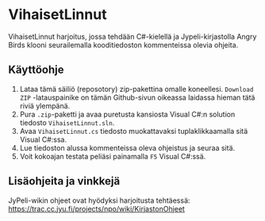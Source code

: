 VihaisetLinnut
==============

VihaisetLinnut harjoitus, jossa tehdään C#-kielellä ja Jypeli-kirjastolla Angry Birds klooni seurailemalla kooditiedoston kommenteissa olevia ohjeita.

## Käyttöohje ##

1.  Lataa tämä säiliö (reposotory) zip-pakettina omalle koneellesi. `Download ZIP` -latauspainike on tämän Github-sivun oikeassa laidassa hieman tätä riviä ylempänä.
2.  Pura `.zip`-paketti ja avaa puretusta kansiosta Visual C#:n solution tiedosto `VihaisetLinnut.sln`.
3.  Avaa `VihaisetLinnut.cs` tiedosto muokattavaksi tuplaklikkaamalla sitä Visual C#:ssa.
4.  Lue tiedoston alussa kommenteissa oleva ohjeistus ja seuraa sitä.
5.  Voit kokoajan testata peliäsi painamalla `F5` Visual C#:ssä.

## Lisäohjeita ja vinkkejä ##

JyPeli-wikin ohjeet ovat hyödyksi harjoitusta tehtäessä:
https://trac.cc.jyu.fi/projects/npo/wiki/KirjastonOhjeet